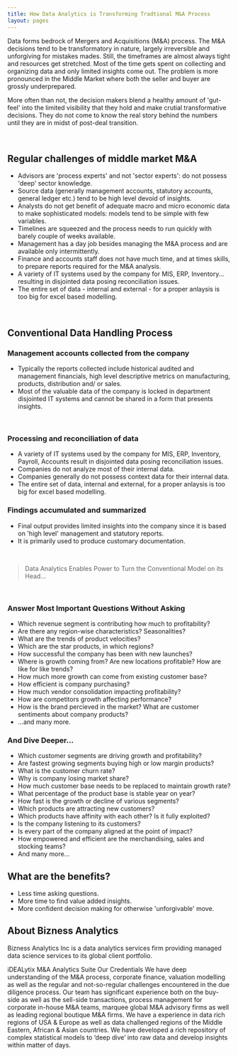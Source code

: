 ```yaml
---
title: How Data Analytics is Transforming Tradtional M&A Process
layout: pages
---
```


<section id="content">
 <div class="container">
  <div class="row">
   <div class="grid_12">

<p>
Data forms bedrock of Mergers and Acquisitions (M&A) process. The M&A decisions tend to be transformatory in nature, largely irreversible and unforgiving for mistakes mades. Still, the timeframes are almost always tight and resources get stretched. Most of the time gets spent on collecting and organizing data and only limited insights come out. The problem is more pronounced in the Middle Market where both the seller and buyer are grossly underprepared.
</p>

<p>
More often than not, the decision makers blend a healthy amount of 'gut-feel' into the limited visibility that they hold and make crutial transformative decisions. They do not come to know the real story behind the numbers until they are in midst of post-deal transition.
</p>
<br>
<h2> Regular challenges of middle market M&A </h2>
<ul class="list-1">
<li> <a> Advisors are 'process experts' and not 'sector experts': do not possess 'deep' sector knowledge. </a> </li>
<li> <a> Source data (generally management accounts, statutory accounts, general ledger etc.) tend to be high level devoid of insights. </a> </li> 
<li> <a> Analysts do not get benefit of adequate macro and micro economic data to make sophisticated models: models tend to be simple with few variables. </a> </li>
<li> <a> Timelines are squeezed and the process needs to run quickly with barely couple of weeks available.  </a> </li>
<li> <a> Management has a day job besides managing the M&A process and are available only intermittently. </a> </li>
<li> <a> Finance and accounts staff does not have much time, and at times skills, to prepare reports required for the M&A analysis. </a> </li>
<li> <a> A variety of IT systems used by the company for MIS, ERP, Inventory... resulting in disjointed data posing reconciliation issues. </a> </li>
<li> <a> The entire set of data - internal and external - for a proper anlaysis is too big for excel based modelling. </a> </li>
</ul>

<br>
<h2> Conventional Data Handling Process </h2>
<h3> Management accounts collected from the company </h3>

<ul class="list-1">
<li><a> Typically the reports collected include historical audited and management financials, high level descriptive metrics on manufacturing, products, distribution and/ or sales. </a> </li> 
<li><a> Most of the valuable data of the company is locked in department disjointed IT systems and cannot be shared in a form that presents insights. </a> </li>
</ul>

<br>
<h3> Processing and reconciliation of data </h3>

<ul class="list-1">

<li><a> A variety of IT systems used by the company for MIS, ERP, Inventory, Payroll, Accounts result in disjointed data posing reconciliation issues.
<li><a> Companies do not analyze most of their internal data.</a> </li>
<li><a> Companies generally do not possess context data for their internal data. </a> </li>
<li><a> The entire set of data, internal and external, for a proper anlaysis is too big for excel based modelling. </a> </li>
</ul>


<h3> Findings accumulated and summarized </h3>
<ul class="list-1">
<li><a> Final output provides limited insights into the company since it is based on 'high level' management and statutory reports.</a> </li>
<li><a> It is primarily used to produce customary documentation.</a> </li>
</ul>

<br>
<blockquote class="bq1"> Data Analytics Enables Power to Turn the Conventional Model on its Head... </blockquote>
<br>

<h3> Answer Most Important Questions Without Asking </h3>
<ul class="list-1">
<li><a> Which revenue segment is contributing how much to profitability?</a> </li>
<li><a> Are there any region-wise characteristics? Seasonalities? </a> </li>
<li><a> What are the trends of product velocities?</a> </li>
<li><a> Which are the star products, in which regions?</a> </li>
<li><a> How successful the company has been with new launches? </a> </li>
<li><a> Where is growth coming from? Are new locations profitable? How are like for like trends?</a> </li>
<li><a> How much more growth can come from existing customer base?</a> </li>
<li><a> How efficient is company purchasing?</a> </li>
<li><a> How much vendor consolidation impacting profitability?</a> </li>
<li><a> How are competitors growth affecting performance?</a> </li>
<li><a> How is the brand percieved in the market? What are customer sentiments about company products?</a> </li> 
<li><a> ...and many more.</a> </li>
</ul>

<h3> And Dive Deeper... </h3>
<ul class="list-1">
<li><a> Which customer segments are driving growth and profitability?</a> </li>
<li><a> Are fastest growing segments buying high or low margin products?</a> </li>
<li><a> What is the customer churn rate?</a> </li>
<li><a> Why is company losing market share?</a> </li>
<li><a> How much customer base needs to be replaced to maintain growth rate?</a> </li>
<li><a> What percentage of the product base is stable year on year?</a> </li>
<li><a> How fast is the growth or decline of various segments?</a> </li>
<li><a> Which products are attracting new customers?</a> </li>
<li><a> Which products have affinity with each other? Is it fully exploited?</a> </li>
<li><a> Is the company listening to its customers?</a> </li>
<li><a> Is every part of the company aligned at the point of impact?</a> </li>
<li><a> How empowered and efficient are the merchandising, sales and stocking teams?</a> </li>
<li><a> And many more...</a> </li>
</ul>
<h2> What are the benefits? </h2>
<ul class="list-1">
<li><a> Less time asking questions.</a> </li>
<li><a> More time to find value added insights.</a> </li>
<li><a> More confident decision making for otherwise 'unforgivable' move.</a> </li> 
</ul>

<h2> About Bizness Analytics </h2>
Bizness Analytics Inc is a data analytics services firm providing managed data science services to its global client portfolio.

iDEALytix M&A Analytics Suite
Our Credentials
We have deep understanding of the M&A process, corporate finance, valuation modelling as well as the regular and not-so-regular challenges encountered in the due diligence process.
Our team has significant experience both on the buy-side as well as the sell-side transactions, process management for corporate in-house M&A teams, marquee global M&A advisory firms as well as leading regional boutique M&A firms.
We have a experience in data rich regions of USA & Europe as well as data challenged regions of the Middle Eastern, African & Asian countries.
We have developed a rich repository of complex statistical models to ‘deep dive’ into raw data and develop insights within matter of days.

</div>
</div>
</div>
</section>
